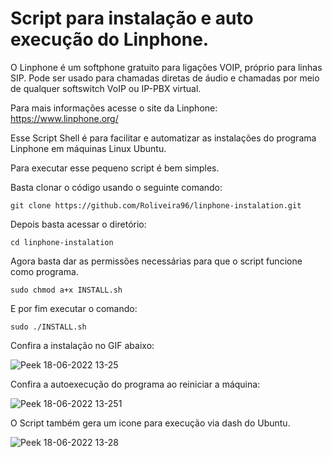 # Script para instalação e auto execução do Linphone.

O Linphone é um softphone gratuito para ligações VOIP, próprio para linhas SIP. Pode ser usado para chamadas diretas de áudio e chamadas por meio de qualquer softswitch VoIP ou IP-PBX virtual.

Para mais informações acesse o site da Linphone: https://www.linphone.org/

Esse Script Shell é para facilitar e automatizar as instalações do programa Linphone em máquinas Linux Ubuntu.

Para executar esse pequeno script é bem simples.

Basta clonar o código usando o seguinte comando:

`git clone https://github.com/Roliveira96/linphone-instalation.git`

Depois basta acessar o diretório:

`cd linphone-instalation`

Agora basta dar as permissões necessárias para que o script funcione como programa.

`sudo chmod a+x INSTALL.sh`

E por fim executar o comando: 

`sudo ./INSTALL.sh`

Confira a instalação no GIF abaixo:


![Peek 18-06-2022 13-25](https://user-images.githubusercontent.com/14916078/174447832-755dc6ff-df10-4c36-9bd6-f9d265665027.gif)

Confira a autoexecução do programa ao reiniciar a máquina: 

![Peek 18-06-2022 13-251](https://user-images.githubusercontent.com/14916078/174447874-d7b93e5d-4f62-47e5-89a9-32872af0c0ab.gif)

O Script também gera um icone para execução via dash do Ubuntu. 

![Peek 18-06-2022 13-28](https://user-images.githubusercontent.com/14916078/174447968-754d5386-bbe0-407d-91f5-aced37edb362.gif)








